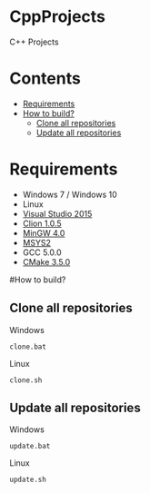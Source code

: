 # CppProjects
C++ Projects

# Contents
  * [Requirements](#requirements)
  * [How to build?](#how-to-build)
    * [Clone all repositories](#clone-all-repositories)
    * [Update all repositories](#update-all-repositories)

# Requirements
* Windows 7 / Windows 10
* Linux
* [Visual Studio 2015](https://www.visualstudio.com/)
* [Clion 1.0.5](https://www.jetbrains.com/clion/)
* [MinGW 4.0](http://mingw-w64.org/doku.php)
* [MSYS2](http://msys2.github.io/)
* GCC 5.0.0
* [CMake 3.5.0](http://www.cmake.org/download/)

#How to build?

## Clone all repositories

Windows
```
clone.bat
```

Linux
```
clone.sh
```

## Update all repositories

Windows
```
update.bat
```

Linux
```
update.sh
```
